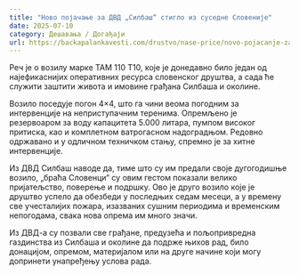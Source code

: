 ```yaml
---
title: "Ново појачање за ДВД „Силбаш“ стигло из суседне Словеније"
date: 2025-07-10
category: Дешавања / Догађаји
url: https://backapalankavesti.com/drustvo/nase-price/novo-pojacanje-za-dvd-silbas-stiglo-iz-susedne-slovenije/
---
```


Реч је о возилу марке ТАМ 110 Т10, које је донедавно било један од најефикаснијих оперативних ресурса словенског друштва, а сада ће служити заштити живота и имовине грађана Силбаша и околине.

Возило поседује погон 4×4, што га чини веома погодним за интервенције на неприступачним теренима. Опремљено је резервоаром за воду капацитета 5.000 литара, пумпом високог притиска, као и комплетном ватрогасном надоградњом. Редовно одржавано и у одличном техничком стању, спремно је за хитне интервенције.

Из ДВД Силбаш наводе да, тиме што су им предали своје дугогодишње возило, „браћа Словенци“ су овим гестом показали велико пријатељство, поверење и подршку. Ово је друго возило које је друштво успело да обезбеди у последњих седам месеци, а у времену све учесталијих пожара, изазваних сушним периодима и временским непогодама, свака нова опрема им много значи.

Из ДВД-а су позвали све грађане, предузећа и пољопривредна газдинства из Силбаша и околине да подрже њихов рад, било донацијом, опремом, материјалом или на друге начине који могу допринети унапређењу услова рада.
